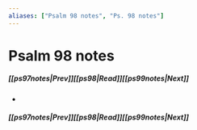 ```yaml
---
aliases: ["Psalm 98 notes", "Ps. 98 notes"]
---
```

# Psalm 98 notes
##### <span class=arrow-left></span>[[ps97notes|Prev]]<span class=navigation-separator></span>[[ps98|Read]]<span class=navigation-separator></span>[[ps99notes|Next]]<span class=arrow-right></span>
- 
##### <span class=arrow-left></span>[[ps97notes|Prev]]<span class=navigation-separator></span>[[ps98|Read]]<span class=navigation-separator></span>[[ps99notes|Next]]<span class=arrow-right></span>